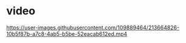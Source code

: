 # video


https://user-images.githubusercontent.com/109889464/213664826-10b5f87b-a7c8-4ab5-b5be-52eacab612ed.mp4

